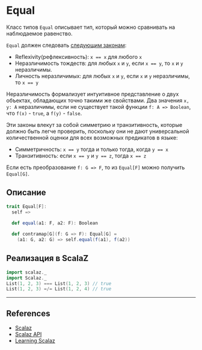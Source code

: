 # Equal

Класс типов `Equal` описывает тип, который можно сравнивать на наблюдаемое равенство.

`Equal` должен следовать [следующим законам](https://ru.wikipedia.org/wiki/%D0%A2%D0%BE%D0%B6%D0%B4%D0%B5%D1%81%D1%82%D0%B2%D0%BE_%D0%BD%D0%B5%D1%80%D0%B0%D0%B7%D0%BB%D0%B8%D1%87%D0%B8%D0%BC%D1%8B%D1%85):

- Reflexivity(рефлексивность): `x == x` для любого `x`
- Неразличимость тождеств: для любых `x` и `y`, если `x == y`, то `x` и `y` неразличимы.
- Личность неразличимых: для любых `x` и `y`, если `x` и `y` неразличимы, то `x == y`

Неразличимость формализует интуитивное представление о двух объектах, обладающих точно такими же свойствами. 
Два значения `x, y: A` неразличимы, если не существует такой функции `f: A => Boolean`, что `f(x)` - `true`, а `f(y)` - `false`. 

Эти законы влекут за собой симметрию и транзитивность, которые должно быть легче проверить, 
поскольку они не дают универсальной количественной оценки для всех возможных предикатов в языке:

- Симметричность: `x == y` тогда и только тогда, когда `y == x`
- Транзитивность: если `x == y` и `y == z`, тогда `x == z`

Если есть преобразование `f: G => F`, то из `Equal[F]` можно получить `Equal[G]`.

## Описание

```scala
trait Equal[F]:
  self =>
  
  def equal(a1: F, a2: F): Boolean

  def contramap[G](f: G => F): Equal[G] =
    (a1: G, a2: G) => self.equal(f(a1), f(a2))
```

## Реализация в ScalaZ

```scala
import scalaz._
import Scalaz._
List(1, 2, 3) === List(1, 2, 3) // true
List(1, 2, 3) =/= List(1, 2, 4) // true
```


---

## References

- [Scalaz](https://javadoc.io/doc/org.scalaz/scalaz-core_3/7.3.6/scalaz/Equal.html)
- [Scalaz API](https://javadoc.io/doc/org.scalaz/scalaz-core_3/7.3.6/scalaz/Equal.html)
- [Learning Scalaz](http://eed3si9n.com/learning-scalaz/Equal.html)
